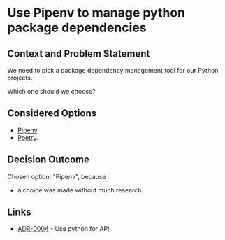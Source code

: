 # Use Pipenv to manage python package dependencies

## Context and Problem Statement

We need to pick a package dependency management tool for our Python projects.

Which one should we choose?

## Considered Options

* [Pipenv](https://pipenv.pypa.io/).
* [Poetry](https://python-poetry.org/).

## Decision Outcome

Chosen option: "Pipenv", because
* a choice was made without much research.

## Links

* [ADR-0004](0004-use-python-for-api.md) - Use python for API
